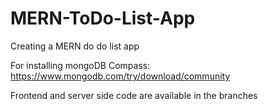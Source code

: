 # MERN-ToDo-List-App
Creating a MERN do do list app


For installing mongoDB Compass: https://www.mongodb.com/try/download/community


Frontend and server side code are available in the branches
